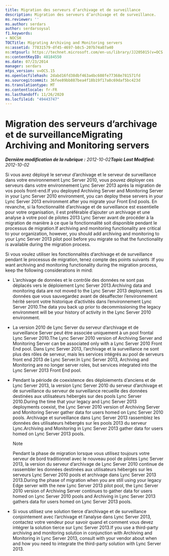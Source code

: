 ```yaml
---
title: Migration des serveurs d’archivage et de surveillance
description: Migration des serveurs d’archivage et de surveillance.
ms.reviewer: ''
ms.author: serdars
author: serdarsoysal
f1.keywords:
- NOCSH
TOCTitle: Migrating Archiving and Monitoring servers
ms:assetid: 77831579-df45-4697-b8c5-207b74a07a40
ms:mtpsurl: https://technet.microsoft.com/en-us/library/JJ205015(v=OCS.15)
ms:contentKeyID: 48184550
ms.date: 07/23/2014
manager: serdars
mtps_version: v=OCS.15
ms.openlocfilehash: 2dabd16fd38dbf463a4bc608fe77368e781571fd
ms.sourcegitcommit: 36fee89bb887bea4f18b19f17a8c69daf5bc423d
ms.translationtype: MT
ms.contentlocale: fr-FR
ms.lasthandoff: 11/26/2020
ms.locfileid: "49443747"
---
```

# <a name="migrating-archiving-and-monitoring-servers"></a><span data-ttu-id="c8a16-103">Migration des serveurs d’archivage et de surveillance</span><span class="sxs-lookup"><span data-stu-id="c8a16-103">Migrating Archiving and Monitoring servers</span></span>

<div data-xmlns="http://www.w3.org/1999/xhtml">

<div class="topic" data-xmlns="http://www.w3.org/1999/xhtml" data-msxsl="urn:schemas-microsoft-com:xslt" data-cs="https://msdn.microsoft.com/">

<div data-asp="https://msdn2.microsoft.com/asp">



</div>

<div id="mainSection">

<div id="mainBody"><span data-ttu-id="c8a16-104">

<span> </span></span><span class="sxs-lookup"><span data-stu-id="c8a16-104">

<span> </span></span></span>

<span data-ttu-id="c8a16-105">_**Dernière modification de la rubrique :** 2012-10-02_</span><span class="sxs-lookup"><span data-stu-id="c8a16-105">_**Topic Last Modified:** 2012-10-02_</span></span>

<span data-ttu-id="c8a16-106">Si vous avez déployé le serveur d’archivage et le serveur de surveillance dans votre environnement Lync Server 2010, vous pouvez déployer ces serveurs dans votre environnement Lync Server 2013 après la migration de vos pools front-end.</span><span class="sxs-lookup"><span data-stu-id="c8a16-106">If you deployed Archiving Server and Monitoring Server in your Lync Server 2010 environment, you can deploy these servers in your Lync Server 2013 environment after you migrate your Front End pools.</span></span> <span data-ttu-id="c8a16-107">En revanche, si la fonctionnalité d’archivage et de surveillance est essentielle pour votre organisation, il est préférable d’ajouter un archivage et une analyse à votre pool de pilotes 2013 Lync Server avant de procéder à la migration de manière à ce que la fonctionnalité soit disponible pendant le processus de migration.</span><span class="sxs-lookup"><span data-stu-id="c8a16-107">If archiving and monitoring functionality are critical to your organization, however, you should add archiving and monitoring to your Lync Server 2013 pilot pool before you migrate so that the functionality is available during the migration process.</span></span>

<span data-ttu-id="c8a16-108">Si vous voulez utiliser les fonctionnalités d’archivage et de surveillance pendant le processus de migration, tenez compte des points suivants :</span><span class="sxs-lookup"><span data-stu-id="c8a16-108">If you want archiving and monitoring functionality during the migration process, keep the following considerations in mind:</span></span>

  - <span data-ttu-id="c8a16-109">L’archivage de données et le contrôle des données ne sont pas déplacés vers le déploiement Lync Server 2013.</span><span class="sxs-lookup"><span data-stu-id="c8a16-109">Archiving data and monitoring data are not moved to the Lync Server 2013 deployment.</span></span> <span data-ttu-id="c8a16-110">Les données que vous sauvegardez avant de désaffecter l’environnement hérité seront votre historique d’activités dans l’environnement Lync Server 2010.</span><span class="sxs-lookup"><span data-stu-id="c8a16-110">The data you back up prior to decommissioning the legacy environment will be your history of activity in the Lync Server 2010 environment.</span></span>

  - <span data-ttu-id="c8a16-111">La version 2010 de Lync Server du serveur d’archivage et de surveillance Server peut être associée uniquement à un pool frontal Lync Server 2010.</span><span class="sxs-lookup"><span data-stu-id="c8a16-111">The Lync Server 2010 version of Archiving Server and Monitoring Server can be associated only with a Lync Server 2010 Front End pool.</span></span> <span data-ttu-id="c8a16-112">Dans Lync Server 2013, l’archivage et la surveillance ne sont plus des rôles de serveur, mais les services intégrés au pool de serveurs front end 2013 de Lync Server.</span><span class="sxs-lookup"><span data-stu-id="c8a16-112">In Lync Server 2013, Archiving and Monitoring are no longer server roles, but services integrated into the Lync Server 2013 Front End pool.</span></span>

  - <span data-ttu-id="c8a16-113">Pendant la période de coexistence des déploiements d’anciens et de Lync Server 2013, la version Lync Server 2010 du serveur d’archivage et de surveillance du serveur de surveillance recueille des données destinées aux utilisateurs hébergés sur des pools Lync Server 2010.</span><span class="sxs-lookup"><span data-stu-id="c8a16-113">During the time that your legacy and Lync Server 2013 deployments coexist, the Lync Server 2010 version of Archiving Server and Monitoring Server gather data for users homed on Lync Server 2010 pools.</span></span> <span data-ttu-id="c8a16-114">Archivage et surveillance dans Lync Server 2013 rassemblez les données des utilisateurs hébergés sur les pools 2013 du serveur Lync.</span><span class="sxs-lookup"><span data-stu-id="c8a16-114">Archiving and Monitoring in Lync Server 2013 gather data for users homed on Lync Server 2013 pools.</span></span>
    
    <div>
    

    > [!NOTE]  
    > <span data-ttu-id="c8a16-115">Pendant la phase de migration lorsque vous utilisez toujours votre serveur de bord traditionnel avec le nouveau pool de pilotes Lync Server 2013, la version du serveur d’archivage de Lync Server 2010 continue de rassembler les données destinées aux utilisateurs hébergés sur les serveurs Lync Server 2010 pools et archivage dans Lync Server 2013 2013.</span><span class="sxs-lookup"><span data-stu-id="c8a16-115">During the phase of migration when you are still using your legacy Edge server with the new Lync Server 2013 pilot pool, the Lync Server 2010 version of Archiving Server continues to gather data for users homed on Lync Server 2010 pools and Archiving in Lync Server 2013 gathers data for users homed on Lync Server 2013 pools.</span></span>

    
    </div>

  - <span data-ttu-id="c8a16-116">Si vous utilisez une solution tierce d’archivage et de surveillance conjointement avec l’archivage et l’analyse dans Lync Server 2013, contactez votre vendeur pour savoir quand et comment vous devez intégrer la solution tierce sur Lync Server 2013.</span><span class="sxs-lookup"><span data-stu-id="c8a16-116">If you use a third-party archiving and monitoring solution in conjunction with Archiving and Monitoring in Lync Server 2013, consult with your vendor about when and how you need to integrate the third-party solution with Lync Server 2013.</span></span>

<span data-ttu-id="c8a16-117"></div>

<span> </span>

</div>

</div>

</span><span class="sxs-lookup"><span data-stu-id="c8a16-117"></div>

<span> </span>

</div>

</div>

</span></span></div>

